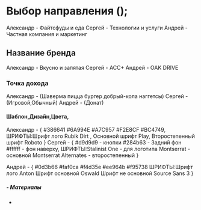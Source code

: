# Выбор направления ();
   Александр - Файтсфуды и еда
   Сергей    - Технологии и услуги
   Андрей    - Частная компания и маркетинг 
## Название бренда
  
  Александр -  Вкусно и запятая 
  Сергей    - ACC+
  Андрей    - OAK DRIVE
### Точка дохода
   Александр - (Шаверма пицца бургер добрый-кола наггетсы)
   Сергей    - (Игровой,Обычный)
   Андрей    - (Донат)
#### Шаблон,Дизайн,Цвета,
   Александр - {
     #386641 #6A994E #A7C957 #F2E8CF #BC4749,
      ШРИФТЫ:Шрифт лого Rubik Dirt ,  Основной шрифт Play, Второстепенный шрифт Roboto
   }
  Сергей    - {
      #d9d9d9 - кнопки  #284b63 - Задний фон #ffffff - фон наверху,
        ШРИФТЫ:Stalinist One - для логотипа Montserrat - основной  Montserrat Alternates - второстепенный
   }
  
  Андрей    - {
       #0d3b66   #faf0ca #f4d35e #ee964b #f95738
         ШРИФТЫ:Шрифт лого Anton Шрифт основной Oswald Шрифт не основной Source Sans 3
   }
##### - Материалы
 -